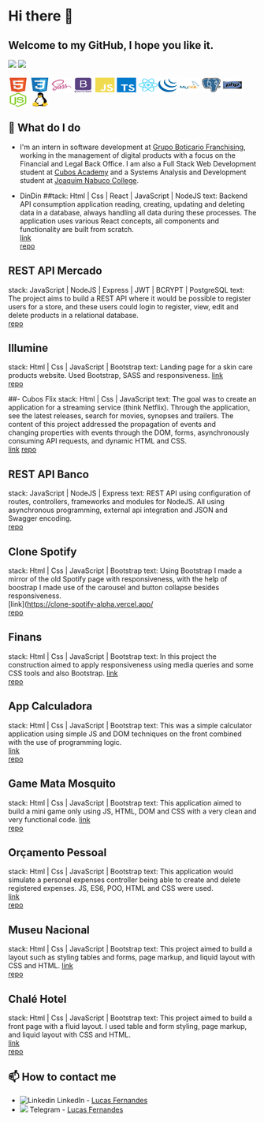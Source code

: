 
<!--
**lucasfpds/lucasfpds** is a ✨ _special_ ✨ repository because its `README.md` (this file) appears on your GitHub profile.
 
Here are some ideas to get you started:

- 🔭 I’m currently working on ...
- 🌱 I’m currently learning ...
- 👯 I’m looking to collaborate on ...
- 🤔 I’m looking for help with ...
- 💬 Ask me about ...
- 📫 How to reach me: ...
- 😄 Pronouns: ...
- ⚡ Fun fact: ...
-->

# Hi there 👋
## Welcome to my GitHub, I hope you like it.
 <div>
  <img height="180em" src="https://github-readme-stats.vercel.app/api?username=lucasfpds&show_icons=true&theme=tokyonight&include_all_commits=true&count_private=true"/>
  <img height="180em" src="https://github-readme-stats.vercel.app/api/top-langs/?username=lucasfpds&layout=compact&langs_count=16&theme=radical"/>
</div>

 <div style="display: inline_block"><br>
  <img align="center" alt="Lucas-HTML" height="30" width="40" src="https://raw.githubusercontent.com/devicons/devicon/master/icons/html5/html5-original.svg">
  <img align="center" alt="Lucas-CSS" height="30" width="40" src="https://raw.githubusercontent.com/devicons/devicon/master/icons/css3/css3-original.svg">
  <img align="center" alt="Lucas-sass" height="30" width="40" src="https://github.com/devicons/devicon/blob/master/icons/sass/sass-original.svg">
  <img align="center" alt="Lucas-bootstrap" height="30" width="40" src="https://github.com/devicons/devicon/blob/master/icons/bootstrap/bootstrap-plain-wordmark.svg">
  <img align="center" alt="Lucas-JS" height="30" width="40" src="https://raw.githubusercontent.com/devicons/devicon/master/icons/javascript/javascript-plain.svg">
  <img align="center" alt="Lucas-TS" height="30" width="40" src="https://github.com/devicons/devicon/blob/master/icons/typescript/typescript-original.svg">
  <img align="center" alt="Lucas-React" height="30" width="40" src="https://raw.githubusercontent.com/devicons/devicon/master/icons/react/react-original.svg"><img align="center" alt="Lucas-React" height="30" width="40" src="https://github.com/devicons/devicon/blob/master/icons/jquery/jquery-original.svg">
  <img align="center" alt="Lucas-mysql" height="30" width="40" src="https://github.com/devicons/devicon/blob/master/icons/mysql/mysql-original-wordmark.svg">
  <img align="center" alt="Lucas-Js" height="30" width="40" src="https://github.com/devicons/devicon/blob/master/icons/postgresql/postgresql-original.svg">
  <img align="center" alt="Lucas-php" height="30" width="40" src="https://github.com/devicons/devicon/blob/master/icons/php/php-original.svg"> 
  <img align="center" alt="Lucas-linux" height="30" width="40" src="https://github.com/devicons/devicon/blob/master/icons/nodejs/nodejs-original.svg">
  <img align="center" alt="Lucas-linux" height="30" width="40" src="https://github.com/devicons/devicon/blob/master/icons/linux/linux-original.svg">
 
  </div>
  
##

## 🌱 What do I do
 
- I'm an intern in software development at [Grupo Boticario Franchising](https://www.grupoboticario.com.br/pt/Paginas/Inicial.aspx), working in the management of digital products with a focus on the Financial and Legal Back Office. I am also a Full Stack Web Development student at [Cubos Academy](https://www.cubos.academy/) and a Systems Analysis and Development student at [Joaquim Nabuco College](https://www.uninabuco.digital/).





- DinDin
##tack: Html | Css | React | JavaScript | NodeJS
text: Backend API consumption application reading, creating, updating and deleting data in a database, always handling all data during these processes. The application uses various React concepts, all components and functionality are built from scratch.<br>
[link](https://app-dindin-fe.herokuapp.com/)<br>
[repo](https://github.com/lucasfpds/repoExerCubosAcademy/tree/master/3%C2%BA%20M%C3%B3dulo/16_front-integral-desafio-m03)


## REST API Mercado
stack: JavaScript | NodeJS | Express | JWT | BCRYPT | PostgreSQL
text: The project aims to build a REST API where it would be possible to register users for a store, and these users could login to register, view, edit and delete products in a relational database.<br>
[repo](https://github.com/lucasfpds/repoExerCubosAcademy/tree/master/3%C2%BA%20M%C3%B3dulo/15_back-integral-desafio-m03)<br>


## Illumine
stack: Html | Css | JavaScript | Bootstrap
text: Landing page for a skin care products website. Used Bootstrap, SASS and responsiveness.
[link](https://illumine.vercel.app/)<br>
[repo](https://github.com/lucasfpds/illumine)<br>

##- Cubos Flix
stack: Html | Css | JavaScript
text: The goal was to create an application for a streaming service (think Netflix). Through the application, see the latest releases, search for movies, synopses and trailers. The content of this project addressed the propagation of events and<br> changing properties with events through the DOM, forms, asynchronously consuming API requests, and dynamic HTML and CSS.<br>
[link](https://cubos-flix.vercel.app/)
[repo](https://github.com/lucasfpds/repoExerCubosAcademy/tree/master/2%C2%BA%20M%C3%B3dulo/14_desafio-frontend-modulo-02-integral)


## REST API Banco
stack: JavaScript | NodeJS | Express
text: REST API using configuration of routes, controllers, frameworks and modules for NodeJS. All using asynchronous programming, external api integration and JSON and Swagger encoding.<br>
[repo](https://github.com/lucasfpds/repoExerCubosAcademy/tree/master/2%C2%BA%20M%C3%B3dulo<br>/15_desafio-backend-modulo-02-sistema-bancario)

## Clone Spotify
stack: Html | Css | JavaScript | Bootstrap
text: Using Bootstrap I made a mirror of the old Spotify page with responsiveness, with the help of boostrap I made use of the carousel and button collapse besides responsiveness.<br>
[link](https://clone-spotify-alpha.vercel.app/<br>
[repo](https://github.com/lucasfpds/primeirosProjetos/tree/master/07.2.Projeto%20Spotfy-Bootstrap%204%20%26%20Responsividade)


## Finans
stack: Html | Css | JavaScript | Bootstrap
text: In this project the construction aimed to apply responsiveness using media queries and some CSS tools and also Bootstrap.
[link](https://finans-jade.vercel.app/)<br>
[repo](https://github.com/lucasfpds/primeirosProjetos/tree/master/07.1.Projeto%20finans-Bootstrap%204%20%26%20Responsividade)<br>


## App Calculadora
stack: Html | Css | JavaScript | Bootstrap
text: This was a simple calculator application using simple JS and DOM techniques on the front combined with the use of programming logic.<br>
[link](https://app-calculadora.vercel.app/)<br>
[repo](https://github.com/lucasfpds/primeirosProjetos/tree/master/08.1.Projeto%20App%20Calculadora-JavaScript)


## Game Mata Mosquito
stack: Html | Css | JavaScript | Bootstrap
text: This application aimed to build a mini game only using JS, HTML, DOM and CSS with a very clean and very functional code.
[link](https://game-mata-mosquito-89g2f9aj0-lucasfpds.vercel.app/)<br>
[repo](https://github.com/lucasfpds/primeirosProjetos/tree/master/08.2.Projeto%20Game%20Mata%20Mosquito-Java%20Script)<br>


## Orçamento Pessoal
stack: Html | Css | JavaScript | Bootstrap
text: This application would simulate a personal expenses controller being able to create and delete registered expenses. JS, ES6, POO, HTML and CSS were used.<br>
[link](https://app-orcamento-pessoal-jfvib9ao8-lucasfpds.vercel.app/)<br>
[repo](https://github.com/lucasfpds/primeirosProjetos/tree/master/09.Projeto%20App%20Or%C3%A7amento%20Pessoal-ECMAScript%206)


## Museu Nacional
stack: Html | Css | JavaScript | Bootstrap
text: This project aimed to build a layout such as styling tables and forms, page markup, and liquid layout with CSS and HTML.
[link](https://museu-nacional-six.vercel.app/)<br>
[repo](https://github.com/lucasfpds/primeirosProjetos/tree/master/06<br>.Projeto%20Museu%20Nacional-HTML5%20e%20CSS3%20Recursos%20Especiais)


## Chalé Hotel
stack: Html | Css | JavaScript | Bootstrap
text: This project aimed to build a front page with a fluid layout. I used table and form styling, page markup, and liquid layout with CSS and HTML.<br>
[link](https://chale-hotel.vercel.app/)<br>
[repo](https://github.com/lucasfpds/primeirosProjetos/tree/master/05.2.Projeto%20Chal%C3%A9%20Hotel-CSS3%20AVAN%C3%87ADO)

 
## 📫 How to contact me
<!-- - <img src="https://static.wixstatic.com/media/1ab857_fb228e89ac9740d392337e22380f376b~mv2.gif" alt="E-mail" width="25"/> E-Mail - [lucas-fps@hotmail.com]()<br> -->
- <img src="https://i.pinimg.com/originals/de/b4/6f/deb46f02a59e3b3a2aa58fac16290d63.gif" alt="Linkedin" width="25"/> LinkedIn - [Lucas Fernandes](https://www.linkedin.com/in/lfpds/)
- <img  src="https://media.giphy.com/media/ya4eevXU490Iw/giphy.gif" width="25"/> Telegram - [Lucas Fernandes](https://t.me/Lucasfps)
